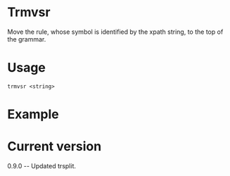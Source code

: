 # Trmvsr

Move the rule, whose symbol is identified by the xpath string, to the top of the grammar.

# Usage

    trmvsr <string>

# Example


# Current version

0.9.0 -- Updated trsplit.
